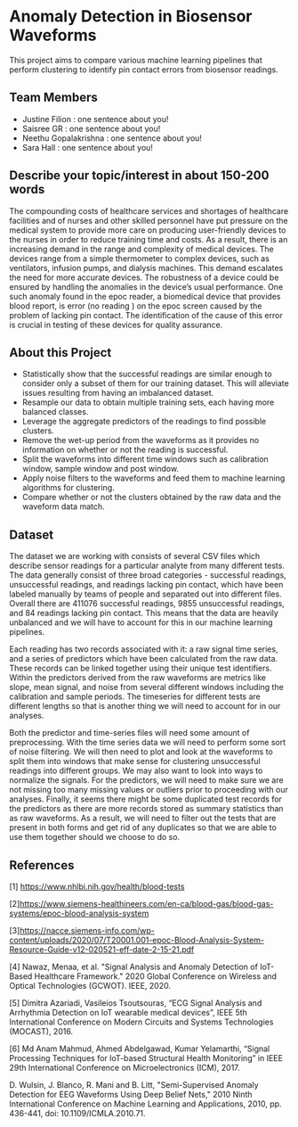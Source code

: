 # Anomaly Detection in Biosensor Waveforms 

This project aims to compare various machine learning pipelines that perform clustering to identify pin contact errors from biosensor readings. 

## Team Members

- Justine Filion : one sentence about you!
- Saisree GR : one sentence about you!
- Neethu Gopalakrishna : one sentence about you!
- Sara Hall : one sentence about you!

## Describe your topic/interest in about 150-200 words

The compounding costs of healthcare services and shortages of healthcare facilities and of nurses and other skilled personnel have put pressure on the medical system to provide more care on producing user-friendly devices to the nurses in order to reduce training time and costs. As a result, there is an increasing demand in the range and complexity of medical devices. The devices range from a simple thermometer to complex devices, such as ventilators, infusion pumps, and dialysis machines. This demand escalates the need for more accurate devices. The robustness of a device could be ensured by handling the anomalies in the device’s usual performance. One such anomaly found in the epoc reader, a biomedical device that provides blood report, is error (no  reading ) on the epoc screen caused by the problem of lacking pin contact. The identification of the cause of this error is crucial in testing of these devices for quality assurance.

## About this Project

- Statistically show that the successful readings are similar enough to consider only a subset of them for our training dataset. This will alleviate issues resulting from having an imbalanced dataset. 
- Resample our data to obtain multiple training sets, each having more balanced classes.
- Leverage the aggregate predictors of the readings to find possible clusters.
- Remove the wet-up period from the waveforms as it provides no information on whether or not the reading is successful. 
- Split the waveforms into different time windows such as calibration window, sample window and post window. 
- Apply noise filters to the waveforms and feed them to machine learning algorithms for clustering.
- Compare whether or not the clusters obtained by the raw data and the waveform data match.


## Dataset

The dataset we are working with consists of several CSV files which describe sensor readings for a particular analyte from many different tests. The data generally consist of three broad categories - successful readings, unsuccessful readings, and readings lacking pin contact, which have been labeled manually by teams of people and separated out into different files. Overall there are 411076 successful readings,  9855 unsuccessful readings, and 84 readings lacking pin contact. This means that the data are heavily unbalanced and we will have to account for this in our machine learning pipelines. 

Each reading has two records associated with it: a raw signal time series, and a series of predictors which have been calculated from the raw data. These records can be linked together using their unique test identifiers. Within the predictors derived from the raw waveforms are metrics like slope, mean signal, and noise from several different windows including the calibration and sample periods. The timeseries for different tests are different lengths so that is another thing we will need to account for in our analyses. 

Both the predictor and time-series files will need some amount of preprocessing. With the time series data we will need to perform some sort of noise filtering. We will then need to plot and look at the waveforms to split them into windows that make sense for clustering unsuccessful readings into different groups. We may also want to look into ways to normalize the signals. For the predictors, we will need to make sure we are not missing too many missing values or outliers prior to proceeding with our analyses. Finally, it seems there might be some duplicated test records for the predictors as there are more records stored as summary statistics than as raw waveforms. As a result, we will need to filter out the tests that are present in both forms and get rid of any duplicates so that we are able to use them together should we choose to do so. 


## References 

[1] https://www.nhlbi.nih.gov/health/blood-tests

[2]https://www.siemens-healthineers.com/en-ca/blood-gas/blood-gas-systems/epoc-blood-analysis-system

[3]https://nacce.siemens-info.com/wp-content/uploads/2020/07/T20001.001-epoc-Blood-Analysis-System-Resource-Guide-v12-020521-eff-date-2-15-21.pdf

[4] Nawaz, Menaa, et al. "Signal Analysis and Anomaly Detection of IoT-Based Healthcare Framework." 2020 Global Conference on Wireless and Optical Technologies (GCWOT). IEEE, 2020.

[5] Dimitra Azariadi, Vasileios Tsoutsouras, “ECG Signal Analysis and Arrhythmia Detection on IoT wearable medical devices”, IEEE 5th International Conference on Modern Circuits and Systems Technologies (MOCAST), 2016.

[6] Md Anam Mahmud, Ahmed Abdelgawad, Kumar Yelamarthi, “Signal Processing Techniques for IoT-based Structural Health Monitoring” in IEEE 29th International Conference on Microelectronics (ICM), 2017.

D. Wulsin, J. Blanco, R. Mani and B. Litt, "Semi-Supervised Anomaly Detection for EEG Waveforms Using Deep Belief Nets," 2010 Ninth International Conference on Machine Learning and Applications, 2010, pp. 436-441, doi: 10.1109/ICMLA.2010.71.


